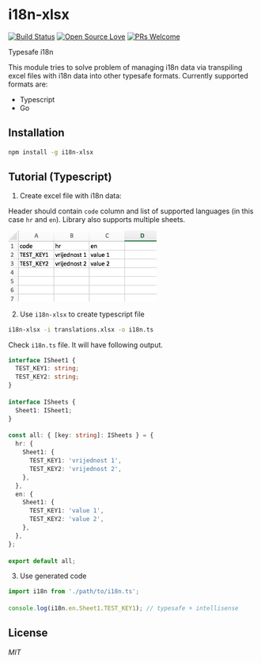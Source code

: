 # i18n-xlsx

[![Build Status](https://travis-ci.org/ivpusic/i18n-xlsx.svg?branch=master)](https://travis-ci.org/ivpusic/i18n-xlsx)
[![Open Source Love](https://badges.frapsoft.com/os/mit/mit.svg?v=102)](https://github.com/ellerbrock/open-source-badge/)
[![PRs Welcome](https://img.shields.io/badge/PRs-welcome-brightgreen.svg?style=flat-square)](http://makeapullrequest.com)

Typesafe i18n

This module tries to solve problem of managing i18n data via transpiling excel files with i18n data into
other typesafe formats. Currently supported formats are:

- Typescript
- Go

## Installation

```bash
npm install -g i18n-xlsx
```

## Tutorial (Typescript)

1. Create excel file with i18n data:

Header should contain `code` column and list of supported languages (in this case `hr` and `en`).
Library also supports multiple sheets.

<img src="./img/excel.png" width="300">

2. Use `i18n-xlsx` to create typescript file

```bash
i18n-xlsx -i translations.xlsx -o i18n.ts
```

Check `i18n.ts` file. It will have following output.

```typescript
interface ISheet1 {
  TEST_KEY1: string;
  TEST_KEY2: string;
}

interface ISheets {
  Sheet1: ISheet1;
}

const all: { [key: string]: ISheets } = {
  hr: {
    Sheet1: {
      TEST_KEY1: 'vrijednost 1',
      TEST_KEY2: 'vrijednost 2',
    },
  },
  en: {
    Sheet1: {
      TEST_KEY1: 'value 1',
      TEST_KEY2: 'value 2',
    },
  },
};

export default all;
```

3. Use generated code

```typescript
import i18n from './path/to/i18n.ts';

console.log(i18n.en.Sheet1.TEST_KEY1); // typesafe + intellisense
```

## License
*MIT*
